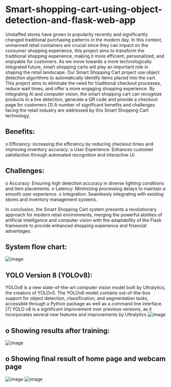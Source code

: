 # Smart-shopping-cart-using-object-detection-and-flask-web-app
Unstaffed stores have grown in popularity recently and significantly changed traditional purchasing patterns in the modern day. In this context, unmanned retail containers are crucial since they can impact on the consumer shopping experience, this project aims to transform the traditional shopping experience, making it more efficient, personalized, and enjoyable for customers. As we move towards a more technologically integrated future, smart shopping carts will play an important role in shaping the retail landscape.
Our Smart Shopping Cart project use object detection algorithms to automatically identify items placed into the cart. This project aims to eliminate the need for traditional checkout processes, reduce wait times, and offer a more engaging shopping experience. By integrating AI and computer vision, the smart shopping cart can recognize products in a live detection, generate a QR code and provide a checkout page for customers [1]
A number of significant benefits and challenges facing the retail industry are addressed by this Smart Shopping Cart technology,
## Benefits:
o	Efficiency: increasing the efficiency by reducing checkout times and improving inventory accuracy.
o	User Experience: Enhances customer satisfaction through automated recognition and interactive Ui.
## Challenges:
o	Accuracy: Ensuring high detection accuracy in diverse lighting conditions and item placements.
o	Latency: Minimizing processing delays to maintain a smooth user experience.
o	Integration: Seamlessly integrating with existing stores and inventory management systems.

In conclusion, the Smart Shopping Cart system presents a revolutionary approach for modern retail environments, merging the powerful abilities of artificial intelligence and computer vision with the adaptability of the Flask framework to provide enhanced shopping experience and financial advantages.
## System flow chart:
![image](https://github.com/user-attachments/assets/dc59a578-8232-4ef3-afc5-02c719a7d1e6)
## YOLO Version 8 (YOLOv8):
YOLOv8 is a new state-of-the-art computer vision model built by Ultralytics, the creators of YOLOv5. The YOLOv8 model contains out-of-the-box support for object detection, classification, and segmentation tasks, accessible through a Python package as well as a command line interface. [7]
YOLO v8 is a significant improvement over previous versions, as it incorporates several new features and improvements by Ultralytics
![image](https://github.com/user-attachments/assets/8e757a70-d7fd-4cf3-bc60-b1649cc36694)
## o	Showing results after training:
![image](https://github.com/user-attachments/assets/49de84c8-fd71-4b00-862e-8295527a49a7)
## o	Showing final result of home page and webcam page
![image](https://github.com/user-attachments/assets/731fef7b-4519-4e71-bbb4-3b7365748e51)
![image](https://github.com/user-attachments/assets/31c239b2-4a3d-494a-89f0-e69e40e64244)






